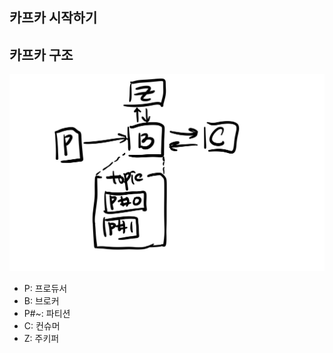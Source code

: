 ## 카프카 시작하기

## 카프카 구조
![kafka-structure.jpg](images%2Fkafka-structure.jpg)
- P: 프로듀서
- B: 브로커
- P#~: 파티션
- C: 컨슈머
- Z: 주키퍼

